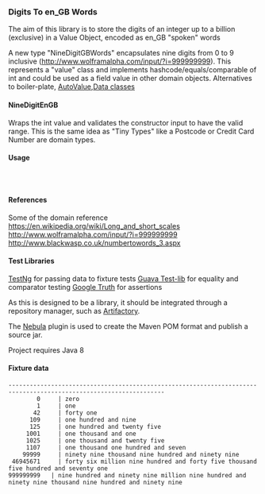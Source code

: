 ### Digits To en_GB Words

The aim of this library is to store the digits of an integer up to a billion (exclusive) in a Value Object, encoded as en_GB "spoken" words

A new type "NineDigitGBWords" encapsulates nine digits from 0 to 9 inclusive (http://www.wolframalpha.com/input/?i=999999999).
This represents a "value" class and implements hashcode/equals/comparable of int and could be used as a field value in other domain objects.
Alternatives to boiler-plate, [AutoValue](https://github.com/google/auto/tree/master/value),[Data classes](https://kotlinlang.org/docs/reference/data-classes.html)
 
#### NineDigitEnGB

Wraps the int value and validates the constructor input to have the valid range.
This is the same idea as "Tiny Types" like a Postcode or Credit Card Number are domain types.

#### Usage

``` java
 
 
```

#### References
Some of the domain reference
https://en.wikipedia.org/wiki/Long_and_short_scales
http://www.wolframalpha.com/input/?i=999999999
http://www.blackwasp.co.uk/numbertowords_3.aspx

#### Test Libraries

[TestNg](http://testng.org/doc/index.html) for passing data to fixture tests
[Guava Test-lib](https://github.com/google/guava/tree/master/guava-testlib) for equality and comparator testing
[Google Truth](https://google.github.io/truth/) for assertions

As this is designed to be a library, it should be integrated through a repository manager, such as [Artifactory](https://www.jfrog.com/artifactory/).

The [Nebula](https://github.com/nebula-plugins) plugin is used to create the Maven POM format and publish a source jar.

Project requires Java 8

#### Fixture data

```
------------------------------------------------------------------------------------------------------------------
        0	  |	zero
        1	  | one
       42	  | forty one
      109	  | one hundred and nine
      125	  | one hundred and twenty five
     1001	  | one thousand and one
     1025	  | one thousand and twenty five
     1107	  | one thousand one hundred and seven
    99999	  | ninety nine thousand nine hundred and ninety nine
 46945671	  | forty six million nine hundred and forty five thousand five hundred and seventy one
999999999   | nine hundred and ninety nine million nine hundred and ninety nine thousand nine hundred and ninety nine
```
